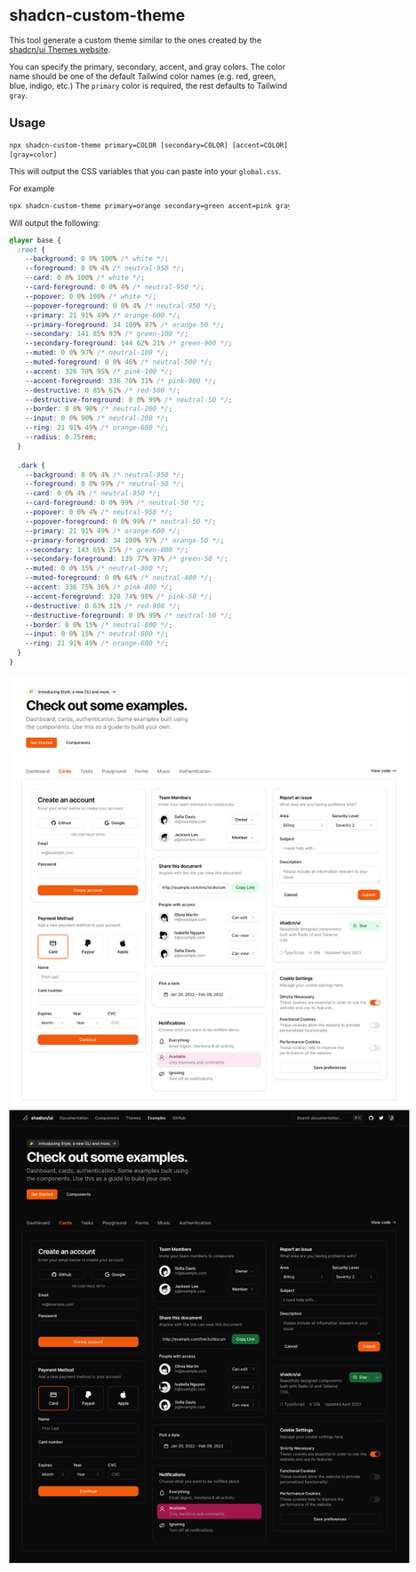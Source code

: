 # shadcn-custom-theme

This tool generate a custom theme similar to the ones created by the [shadcn/ui Themes website](https://ui.shadcn.com/themes).

You can specify the primary, secondary, accent, and gray colors. The color name should be one
of the default Tailwind color names (e.g. red, green, blue, indigo, etc.) The `primary` color is
required, the rest defaults to Tailwind `gray`.

## Usage

`npx shadcn-custom-theme primary=COLOR [secondary=COLOR] [accent=COLOR] [gray=color]`

This will output the CSS variables that you can paste into your `global.css`.

For example

```bash
npx shadcn-custom-theme primary=orange secondary=green accent=pink gray=neutral
```

Will output the following:

```css
@layer base {
  :root {
    --background: 0 0% 100% /* white */;
    --foreground: 0 0% 4% /* neutral-950 */;
    --card: 0 0% 100% /* white */;
    --card-foreground: 0 0% 4% /* neutral-950 */;
    --popover: 0 0% 100% /* white */;
    --popover-foreground: 0 0% 4% /* neutral-950 */;
    --primary: 21 91% 49% /* orange-600 */;
    --primary-foreground: 34 100% 97% /* orange-50 */;
    --secondary: 141 85% 93% /* green-100 */;
    --secondary-foreground: 144 62% 21% /* green-900 */;
    --muted: 0 0% 97% /* neutral-100 */;
    --muted-foreground: 0 0% 46% /* neutral-500 */;
    --accent: 326 78% 95% /* pink-100 */;
    --accent-foreground: 336 70% 31% /* pink-900 */;
    --destructive: 0 85% 61% /* red-500 */;
    --destructive-foreground: 0 0% 99% /* neutral-50 */;
    --border: 0 0% 90% /* neutral-200 */;
    --input: 0 0% 90% /* neutral-200 */;
    --ring: 21 91% 49% /* orange-600 */;
    --radius: 0.75rem;
  }

  .dark {
    --background: 0 0% 4% /* neutral-950 */;
    --foreground: 0 0% 99% /* neutral-50 */;
    --card: 0 0% 4% /* neutral-950 */;
    --card-foreground: 0 0% 99% /* neutral-50 */;
    --popover: 0 0% 4% /* neutral-950 */;
    --popover-foreground: 0 0% 99% /* neutral-50 */;
    --primary: 21 91% 49% /* orange-600 */;
    --primary-foreground: 34 100% 97% /* orange-50 */;
    --secondary: 143 65% 25% /* green-800 */;
    --secondary-foreground: 139 77% 97% /* green-50 */;
    --muted: 0 0% 15% /* neutral-800 */;
    --muted-foreground: 0 0% 64% /* neutral-400 */;
    --accent: 336 75% 36% /* pink-800 */;
    --accent-foreground: 328 74% 98% /* pink-50 */;
    --destructive: 0 63% 31% /* red-900 */;
    --destructive-foreground: 0 0% 99% /* neutral-50 */;
    --border: 0 0% 15% /* neutral-800 */;
    --input: 0 0% 15% /* neutral-800 */;
    --ring: 21 91% 49% /* orange-600 */;
  }
}
```

<img src="./images/light-theme.png" style="max-width: 720px;">
<img src="./images/dark-theme.png" style="max-width: 720px;">
